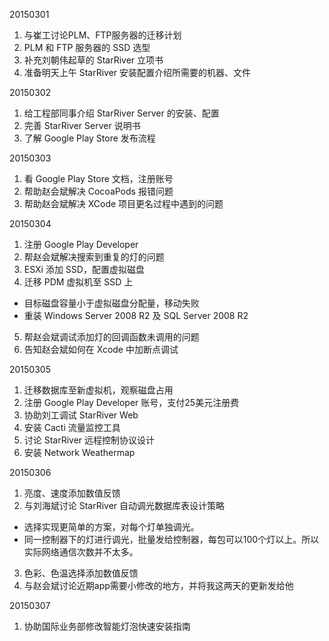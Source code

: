 20150301

1. 与崔工讨论PLM、FTP服务器的迁移计划
2. PLM 和 FTP 服务器的 SSD 选型
3. 补充刘朝伟起草的 StarRiver 立项书
4. 准备明天上午 StarRiver 安装配置介绍所需要的机器、文件

20150302

1. 给工程部同事介绍 StarRiver Server 的安装、配置
2. 完善 StarRiver Server 说明书
3. 了解 Google Play Store 发布流程

20150303

1. 看 Google Play Store 文档，注册账号
2. 帮助赵会斌解决 CocoaPods 报错问题
3. 帮助赵会斌解决 XCode 项目更名过程中遇到的问题

20150304

1. 注册 Google Play Developer
2. 帮赵会斌解决搜索到重复的灯的问题
3. ESXi 添加 SSD，配置虚拟磁盘
4. 迁移 PDM 虚拟机至 SSD 上
  - 目标磁盘容量小于虚拟磁盘分配量，移动失败
  - 重装 Windows Server 2008 R2 及 SQL Server 2008 R2
5. 帮赵会斌调试添加灯的回调函数未调用的问题
6. 告知赵会斌如何在 Xcode 中加断点调试

20150305

1. 迁移数据库至新虚拟机，观察磁盘占用
2. 注册 Google Play Developer 账号，支付25美元注册费
3. 协助刘工调试 StarRiver Web
4. 安装 Cacti 流量监控工具
5. 讨论 StarRiver 远程控制协议设计
6. 安装 Network Weathermap

20150306

1. 亮度、速度添加数值反馈
2. 与刘海斌讨论 StarRiver 自动调光数据库表设计策略
  - 选择实现更简单的方案，对每个灯单独调光。
  - 同一控制器下的灯进行调光，批量发给控制器，每包可以100个灯以上。所以实际网络通信次数并不太多。
3. 色彩、色温选择添加数值反馈
4. 与赵会斌讨论近期app需要小修改的地方，并将我这两天的更新发给他

20150307

1. 协助国际业务部修改智能灯泡快速安装指南

[//]: # (comment)
